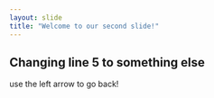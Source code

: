 ```yaml
---
layout: slide
title: "Welcome to our second slide!"
---
```

## Changing line 5 to something else
use the left arrow to go back!
